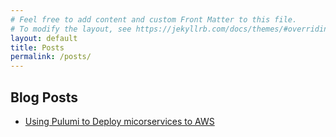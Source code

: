 ```yaml
---
# Feel free to add content and custom Front Matter to this file.
# To modify the layout, see https://jekyllrb.com/docs/themes/#overriding-theme-defaults
layout: default 
title: Posts
permalink: /posts/
---
```

## Blog Posts 
- [Using Pulumi to Deploy micorservices to AWS](/_posts/2024-09-16-pulumi-github-actions-aws-ecs.markdown)
